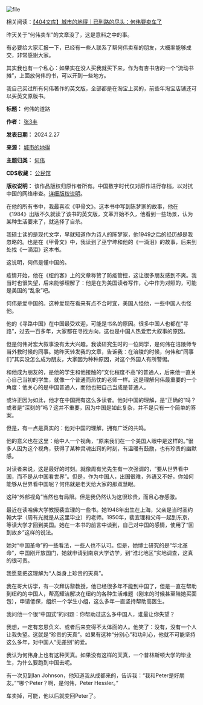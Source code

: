 ![file](https://chinadigitaltimes.net/chinese/files/2024/02/image-1709031219091.png)


相关阅读：[【404文库】城市的地得｜已到路的尽头：何伟要卖车了](https://chinadigitaltimes.net/chinese/705383.html "【404文库】城市的地得｜已到路的尽头：何伟要卖车了")


昨天关于“何伟卖车”的文章没了，这是意料之中的事。


有必要给大家汇报一下，已经有一些人联系了帮何伟卖车的朋友，大概率能够成交，非常感谢大家。


其实我也有一个私心：如果实在没人买我就买下来，作为有杏书店的一个“流动书摊”，上面放何伟的书，可以开到一些地方。


我自己买过所有何伟著作的英文版，全部都是在淘宝上买的，前些年淘宝店铺还可以买英文原版书。




**标题：** 何伟的道路  

**作者：** [张3丰](https://chinadigitaltimes.net/space/城市的地得)  

**发表日期：** 2024.2.27  

**来源：** [城市的地得](https://web.archive.org/web/https://mp.weixin.qq.com/s/e4fuQe2YSTsPCGhnXNUJyQ)  

**主题归类：** [何伟](https://chinadigitaltimes.net/space/何伟)  

**CDS收藏：** [公民馆](https://chinadigitaltimes.net/space/%E5%85%AC%E6%B0%91%E9%A6%86)  

**版权说明：** 该作品版权归原作者所有。中国数字时代仅对原作进行存档，以对抗中国的网络审查。[详细版权说明](https://chinadigitaltimes.net/chinese/copyright)。


在他的所有书中，我最喜欢《甲骨文》。这本书中写到陈梦家的故事，他在《1984》出版不久就读了该书的英文版，文革开始不久，他看到一些场景，认为某种生活要来了，就选择了自杀。


我硕士读的是现代文学，早就知道作为诗人的陈梦家，他1949之后的经历却是我忽略的。也是在《甲骨文》中，我读到了巫宁坤和他的《一滴泪》的故事，后来到处找《一滴泪》这本书。


这说明，何伟是懂中国的。


疫情开始，他在《纽约客》上的文章称赞了防疫管控，这让很多朋友感到不爽。我当时也很失望，后来能够理解了：他是在为美国读者写作，心中作为对照的，可能是美国的“乱象”吧。


何伟是爱中国的。这种爱现在看来有点不合时宜，美国人怪他，一些中国人也怪他。


他的《寻路中国》在中国最受欢迎，可能是书名的原因。很多中国人也都在“寻路”，过去一百多年，大家都在寻找方向，这也是中国人热爱宏大叙事的原因。


但是何伟对宏大叙事没有太大兴趣。我读研究生时的一位同学，是何伟在涪陵师专当外教时候的同事。她昨天转发我的文章，告诉我：在涪陵的时候，何伟和“同事们”其实没怎么成为朋友，大家因为种种原因，对这个外国人有所警惕。


和他成为朋友的，是他的学生和他接触的“文化程度不高”的普通人，后来他一直关心自己当初的学生，就像一个普通而热忱的老师一样。这是理解何伟最重要的一个角度：他关心的是中国普通人，而他也把自己当成是普通人。


或许正因为如此，他才在中国拥有这么多读者。他对中国的理解，是“正确的”吗？或者是“深刻的”吗？这并不重要，因为中国是如此复杂，并不是只有一个简单的答案。


但是，有一点是真实的：他对中国的理解，拥有广泛的共鸣。


他的意义也在这里：给中人一个视角，“原来我们在一个美国人眼中是这样的。”很多人因为这个视角，获得了某种灵魂出窍的时刻，有温暖有鼓励，也有珍贵的幽默感。


对读者来说，这是最好的时刻。就像周有光先生有一次强调的，“要从世界看中国，而不是从中国看世界”。但是，作为中国人，出国很难，外语又不好，你如何能够从世界看中国呢？何伟就是老天给大家的那双慧眼。


这种“外部视角”当然也有局限。但是我仍然认为这很珍贵，而且心存感激。


最近在读哈佛大学教授裴宜理的一些书。她1948年出生在上海，父亲是当时圣约翰大学（周有光就是从这里毕业）的老师。1950年，裴宜理和父母一起到东京，等读大学才回到美国。她在一本书的前言中谈到，自己对中国的感情，使用了“回到故乡”这样的说法。


她对“中国革命”的一些看法，一些人也不认可。但是，她博士研究的是“华北革命”，中国刚开放国门，她就申请到南京大学访学，到“淮北地区”实地调查，这真的很可贵。‍‍‍‍‍‍‍‍‍‍‍‍‍‍‍‍‍‍  

我愿意把这理解为“人类身上珍贵的天真”。


我在哥大访学，有一次拜访黎教授，他已经很多年不能到中国了，但是一直在帮助到纽约的中国人，帮高耀洁解决在纽约的各种生活难题（刚来的时候甚至陪她买面包），申请低保，组织一个学生小组，这么多年一直坚持帮助高医生。


我问他一个很“中国式”的问题：你帮助过这么多中国人，谁最让你失望？


我想，一定有忘恩负义、或者后来变得不太体面的人。他笑了：没有，没有一个人让我失望。这就是“珍贵的天真”。如果有这种“分别心”和功利心，他就不可能坚持这么多年，对中国人“无差别”的爱。


我认为何伟身上也有这种天真。如果没有这样的天真，一个普林斯顿大学的毕业生，为什么要跑到中国去呢。


有一次见到Ian Johnson，他知道我从成都来的，告诉我：“我和Peter是好朋友。”“哪个Peter？啊，是何伟，Peter Hessler。”


车卖掉，可能，他以后就变回Peter了。

